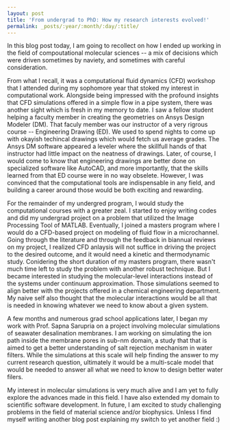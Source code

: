 ```yaml
---
layout: post
title: 'From undergrad to PhD: How my research interests evolved!'
permalink: _posts/:year/:month/:day/:title/
---
```


In this blog post today, I am going to recollect on how I ended up working in the field of compoutational molecular sciences -- a mix of decisions which were driven sometimes by naviety, and sometimes with careful consideration. 

From what I recall, it was a computational fluid dynamics (CFD) workshop that I attended during my sophomore year that stoked my interest in computational work. Alongside being impressed with the profound insights that CFD simulations offered in a simple flow in a pipe system, there was another sight which is fresh in my memory to date. I saw a fellow student helping a faculty member in creating the geometries on Ansys Design Modeler (DM). That faculy member was our instructor of a very rigrous course -- Engineering Drawing (ED). We used to spend nights to come up with okayish techincal drawings which would fetch us average grades. The Ansys DM software appeared a leveler where the skillfull hands of that instructor had little impact on the neatness of drawings. Later, of course, I would come to know that engineering drawings are better done on specialized software like AutoCAD, and more importantly, that the skills learned from that ED course were in no way obselete. However, I was convinced that the computational tools are indispensable in any field, and building a career around those would be both exciting and rewarding.

For the remainder of my undergred program, I would study the computational courses with a greater zeal. I started to enjoy writing codes and did my undergrad project on a problem that utilized the Image Processing Tool of MATLAB. Eventually, I joined a masters program where I would do a CFD-based project on modeling of fluid flow in a microchannel. Going through the literature and through the feedback in biannual reviews on my project, I realized CFD anlaysis will not suffice in driving the project to the desired outcome, and it would need a kinetic and thermodynamic study. Conidering the short duration of my masters program, there wasn't much time left to study the problem with another robust technique. But I became interested in studying the molecular-level interactions instead of the systems under continuum approximation. Those simulations seemed to align better with the projects offered in a chemical engineering department. My naive self also thought that the molecular interactions would be all that is needed in knowing whatever we need to know about a given system. 

A few months and numerous grad school applications later, I began my work with Prof. Sapna Sarupria on a project involving molecular simulations of seawater desalination membranes. I am working on simulating the ion path inside the membrane pores in sub-nm domain, a study that that is aimed to get a better understanding of salt rejection mechanism in water filters. While the simulations at this scale will help finding the answer to my current research question, ultimately it would be a multi-scale model that would be needed to answer all what we need to know to design better water filers. 

My interest in molecular simulations is very much alive and I am yet to fully explore the advances made in this field. I have also extended my domain to scientific software development. In future, I am excited to study challenging problems in the field of material science and/or biophysics. Unless I find myself writing another blog post explaining my switch to yet another field :)  
    
